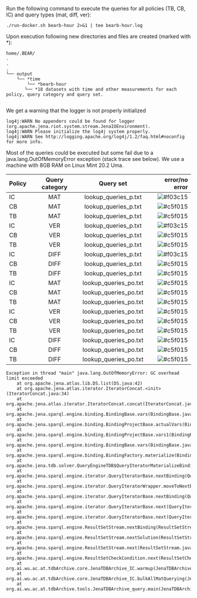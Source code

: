 Run the following command to execute the queries for all policies (TB, CB, IC) and query types (mat, diff, ver):
```
./run-docker.sh bearb-hour 2>&1 | tee bearb-hour.log
```
Upon execution following new directories and files are created (marked with *):

```
home/.BEAR/  
.
.
.
└── output  
    └── *time
        └── *bearb-hour
	   └── *18 datasets with time and other measurements for each policy, query category and query set.


```

We get a warning that the logger is not properly initialized

```
log4j:WARN No appenders could be found for logger (org.apache.jena.riot.system.stream.JenaIOEnvironment).
log4j:WARN Please initialize the log4j system properly.
log4j:WARN See http://logging.apache.org/log4j/1.2/faq.html#noconfig for more info.
```
Most of the queries could be executed but some fail due to a java.lang.OutOfMemoryError exception (stack trace see below). We use a machine with 8GB RAM on Linux Mint 20.2 Uma.

| Policy      | Query category | Query set     | error/no error |
| :---        |    :----:   |  :----:   |       ---: |
|  IC | MAT | lookup_queries_p.txt  | ![#f03c15](https://via.placeholder.com/15/f03c15/000000?text=+) |
| CB | MAT | lookup_queries_p.txt | ![#c5f015](https://via.placeholder.com/15/c5f015/000000?text=+) |
| TB | MAT | lookup_queries_p.txt |![#c5f015](https://via.placeholder.com/15/c5f015/000000?text=+) |
| IC | VER  |lookup_queries_p.txt | ![#f03c15](https://via.placeholder.com/15/f03c15/000000?text=+) |
| CB | VER | lookup_queries_p.txt |![#c5f015](https://via.placeholder.com/15/c5f015/000000?text=+) |
| TB | VER | lookup_queries_p.txt |![#c5f015](https://via.placeholder.com/15/c5f015/000000?text=+) |
| IC| DIFF  | lookup_queries_p.txt  | ![#f03c15](https://via.placeholder.com/15/f03c15/000000?text=+) |
| CB | DIFF | lookup_queries_p.txt |![#c5f015](https://via.placeholder.com/15/c5f015/000000?text=+) |
| TB | DIFF | lookup_queries_p.txt |![#c5f015](https://via.placeholder.com/15/c5f015/000000?text=+) |
| IC | MAT | lookup_queries_po.txt |![#c5f015](https://via.placeholder.com/15/c5f015/000000?text=+) |
| CB | MAT | lookup_queries_po.txt |![#c5f015](https://via.placeholder.com/15/c5f015/000000?text=+) |
| TB | MAT | lookup_queries_po.txt |![#c5f015](https://via.placeholder.com/15/c5f015/000000?text=+) |
| IC | VER | lookup_queries_po.txt |![#c5f015](https://via.placeholder.com/15/c5f015/000000?text=+) |
| CB | VER | lookup_queries_po.txt |![#c5f015](https://via.placeholder.com/15/c5f015/000000?text=+) |
| TB | VER | lookup_queries_po.txt |![#c5f015](https://via.placeholder.com/15/c5f015/000000?text=+) |
| IC | DIFF | lookup_queries_po.txt |![#c5f015](https://via.placeholder.com/15/c5f015/000000?text=+) |
| CB | DIFF | lookup_queries_po.txt |![#c5f015](https://via.placeholder.com/15/c5f015/000000?text=+) |
| TB | DIFF | lookup_queries_po.txt |![#c5f015](https://via.placeholder.com/15/c5f015/000000?text=+) |

```
Exception in thread "main" java.lang.OutOfMemoryError: GC overhead limit exceeded
	at org.apache.jena.atlas.lib.DS.list(DS.java:42)
	at org.apache.jena.atlas.iterator.IteratorConcat.<init>(IteratorConcat.java:34)
	at org.apache.jena.atlas.iterator.IteratorConcat.concat(IteratorConcat.java:51)
	at org.apache.jena.sparql.engine.binding.BindingBase.vars(BindingBase.java:76)
	at org.apache.jena.sparql.engine.binding.BindingProjectBase.actualVars(BindingProjectBase.java:63)
	at org.apache.jena.sparql.engine.binding.BindingProjectBase.vars1(BindingProjectBase.java:57)
	at org.apache.jena.sparql.engine.binding.BindingBase.vars(BindingBase.java:74)
	at org.apache.jena.sparql.engine.binding.BindingFactory.materialize(BindingFactory.java:55)
	at org.apache.jena.tdb.solver.QueryEngineTDB$QueryIteratorMaterializeBinding.moveToNextBinding(QueryEngineTDB.java:131)
	at org.apache.jena.sparql.engine.iterator.QueryIteratorBase.nextBinding(QueryIteratorBase.java:153)
	at org.apache.jena.sparql.engine.iterator.QueryIteratorWrapper.moveToNextBinding(QueryIteratorWrapper.java:42)
	at org.apache.jena.sparql.engine.iterator.QueryIteratorBase.nextBinding(QueryIteratorBase.java:153)
	at org.apache.jena.sparql.engine.iterator.QueryIteratorBase.next(QueryIteratorBase.java:128)
	at org.apache.jena.sparql.engine.iterator.QueryIteratorBase.next(QueryIteratorBase.java:40)
	at org.apache.jena.sparql.engine.ResultSetStream.nextBinding(ResultSetStream.java:86)
	at org.apache.jena.sparql.engine.ResultSetStream.nextSolution(ResultSetStream.java:114)
	at org.apache.jena.sparql.engine.ResultSetStream.next(ResultSetStream.java:123)
	at org.apache.jena.sparql.engine.ResultSetCheckCondition.next(ResultSetCheckCondition.java:65)
	at org.ai.wu.ac.at.tdbArchive.core.JenaTDBArchive_IC.warmup(JenaTDBArchive_IC.java:820)
	at org.ai.wu.ac.at.tdbArchive.core.JenaTDBArchive_IC.bulkAllMatQuerying(JenaTDBArchive_IC.java:209)
	at org.ai.wu.ac.at.tdbArchive.tools.JenaTDBArchive_query.main(JenaTDBArchive_query.java:242)
```
